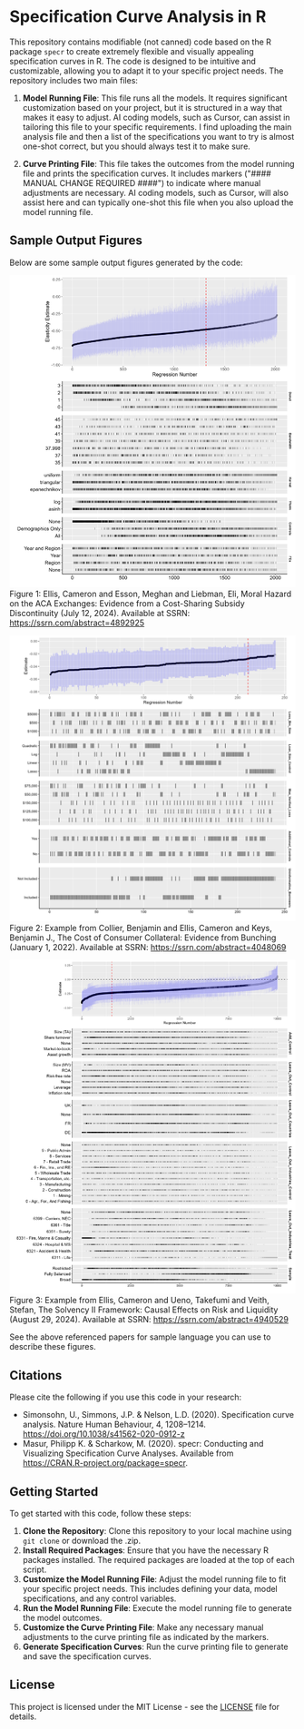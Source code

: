 # Specification Curve Analysis in R

This repository contains modifiable (not canned) code based on the R package `specr` to create extremely flexible and visually appealing specification curves in R. The code is designed to be intuitive and customizable, allowing you to adapt it to your specific project needs. The repository includes two main files:

1. **Model Running File**: This file runs all the models. It requires significant customization based on your project, but it is structured in a way that makes it easy to adjust. AI coding models, such as Cursor, can assist in tailoring this file to your specific requirements. I find uploading the main analysis file and then a list of the specifications you want to try is almost one-shot correct, but you should always test it to make sure. 

2. **Curve Printing File**: This file takes the outcomes from the model running file and prints the specification curves. It includes markers ("#### MANUAL CHANGE REQUIRED ####") to indicate where manual adjustments are necessary. AI coding models, such as Cursor, will also assist here and can typically one-shot this file when you also upload the model running file.

## Sample Output Figures

Below are some sample output figures generated by the code:

![Sample Figure 1](./Sample_Output/SpecCurve.png)
Figure 1: Ellis, Cameron and Esson, Meghan and Liebman, Eli, Moral Hazard on the ACA Exchanges: Evidence from a Cost-Sharing Subsidy Discontinuity (July 12, 2024). Available at SSRN: https://ssrn.com/abstract=4892925 

![Sample Figure 2](./Sample_Output/spec_curve_treat.png)
Figure 2: Example from Collier, Benjamin and Ellis, Cameron and Keys, Benjamin J., The Cost of Consumer Collateral: Evidence from Bunching (January 1, 2022).  Available at SSRN: https://ssrn.com/abstract=4048069 

![Sample Figure 3](./Sample_Output/spec_curve_pca_liq_b.png)
Figure 3: Example from Ellis, Cameron and Ueno, Takefumi and Veith, Stefan, The Solvency II Framework: Causal Effects on Risk and Liquidity (August 29, 2024). Available at SSRN: https://ssrn.com/abstract=4940529 

See the above referenced papers for sample language you can use to describe these figures.

## Citations

Please cite the following if you use this code in your research:

- Simonsohn, U., Simmons, J.P. & Nelson, L.D. (2020). Specification curve analysis. Nature Human Behaviour, 4, 1208–1214. https://doi.org/10.1038/s41562-020-0912-z
- Masur, Philipp K. & Scharkow, M. (2020). specr: Conducting and Visualizing Specification Curve Analyses. Available from https://CRAN.R-project.org/package=specr.

## Getting Started

To get started with this code, follow these steps:

1. **Clone the Repository**: Clone this repository to your local machine using `git clone` or download the .zip. 
2. **Install Required Packages**: Ensure that you have the necessary R packages installed. The required packages are loaded at the top of each script.
3. **Customize the Model Running File**: Adjust the model running file to fit your specific project needs. This includes defining your data, model specifications, and any control variables.
4. **Run the Model Running File**: Execute the model running file to generate the model outcomes.
5. **Customize the Curve Printing File**: Make any necessary manual adjustments to the curve printing file as indicated by the markers.
6. **Generate Specification Curves**: Run the curve printing file to generate and save the specification curves.

## License

This project is licensed under the MIT License - see the [LICENSE](LICENSE) file for details.

